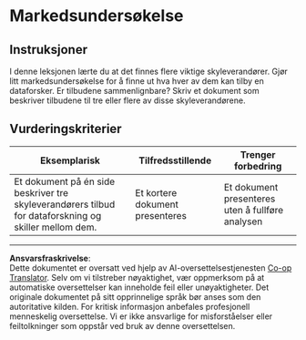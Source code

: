 <!--
CO_OP_TRANSLATOR_METADATA:
{
  "original_hash": "96f3696153d9ed54b19a1bb65438c104",
  "translation_date": "2025-08-26T22:11:21+00:00",
  "source_file": "5-Data-Science-In-Cloud/17-Introduction/assignment.md",
  "language_code": "no"
}
-->
# Markedsundersøkelse

## Instruksjoner

I denne leksjonen lærte du at det finnes flere viktige skyleverandører. Gjør litt markedsundersøkelse for å finne ut hva hver av dem kan tilby en dataforsker. Er tilbudene sammenlignbare? Skriv et dokument som beskriver tilbudene til tre eller flere av disse skyleverandørene.

## Vurderingskriterier

Eksemplarisk | Tilfredsstillende | Trenger forbedring
--- | --- | -- |
Et dokument på én side beskriver tre skyleverandørers tilbud for dataforskning og skiller mellom dem. | Et kortere dokument presenteres | Et dokument presenteres uten å fullføre analysen

---

**Ansvarsfraskrivelse**:  
Dette dokumentet er oversatt ved hjelp av AI-oversettelsestjenesten [Co-op Translator](https://github.com/Azure/co-op-translator). Selv om vi tilstreber nøyaktighet, vær oppmerksom på at automatiske oversettelser kan inneholde feil eller unøyaktigheter. Det originale dokumentet på sitt opprinnelige språk bør anses som den autoritative kilden. For kritisk informasjon anbefales profesjonell menneskelig oversettelse. Vi er ikke ansvarlige for misforståelser eller feiltolkninger som oppstår ved bruk av denne oversettelsen.